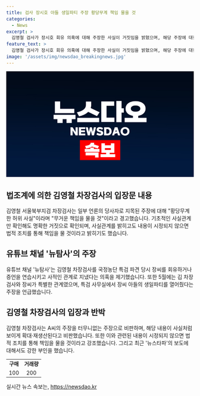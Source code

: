 ```yaml
---
title: 검사 장시호 아들 생일파티 주장 황당무계 책임 물을 것
categories:
  - News
excerpt: >
  김영철 검사가 장시호 회유 의혹에 대해 주장한 사실이 거짓임을 밝혔으며, 해당 주장에 대한 허위사실을 낸 자에게 법적 조치를 취할 것을 경고했다. 또한, 유튜브 뉴탐사가 김 검사와 장씨의 관계에 대한 주장을 제기하였으나, 이를 부인하고 해당 주장이 사실이 아니라고 강조했다. 끝으로, 뉴스타파의 보도에 대해서도 부인하고, 해당 내용에 대한 책임을 요구했다.김영철 검사가 장시호 회유 의혹에 대해 주장한 사실이 거짓임을 밝혔으며, 해당 주장에 대한 허위사실을 낸 자에게 법적 조치를 취할 것을 경고했다.
feature_text: >
  김영철 검사가 장시호 회유 의혹에 대해 주장한 사실이 거짓임을 밝혔으며, 해당 주장에 대한 허위사실을 낸 자에게 법적 조치를 취할 것을 경고했다. 또한, 유튜브 뉴탐사가 김 검사와 장씨의 관계에 대한 주장을 제기하였으나, 이를 부인하고 해당 주장이 사실이 아니라고 강조했다. 끝으로, 뉴스타파의 보도에 대해서도 부인하고, 해당 내용에 대한 책임을 요구했다.김영철 검사가 장시호 회유 의혹에 대해 주장한 사실이 거짓임을 밝혔으며, 해당 주장에 대한 허위사실을 낸 자에게 법적 조치를 취할 것을 경고했다.
image: '/assets/img/newsdao_breakingnews.jpg'
---
```


<p><img src="/assets/img/newsdao_breakingnews.jpg" alt="cryptoinkorea 속보" /></p>

<h2 data-ke-size="size26">법조계에 의한 김영철 차장검사의 입장문 내용</h2>

<p data-ke-size="size16">김영철 서울북부지검 차장검사는 일부 언론의 당사자로 지목된 주장에 대해 "황당무계한 허위 사실"이라며 "무거운 책임을 물을 것"이라고 경고했습니다. 기초적인 사실관계만 확인해도 명확한 거짓으로 확인되며, 사실관계를 밝히고도 내용이 시정되지 않으면 법적 조치를 통해 책임을 물 것이라고 밝히기도 했습니다.</p>

<h2 data-ke-size="size26">유튜브 채널 '뉴탐사'의 주장</h2>

<p data-ke-size="size16">유튜브 채널 '뉴탐사'는 김영철 차장검사를 국정농단 특검 파견 당시 장씨를 회유하거나 증언을 연습시키고 사적인 관계로 지냈다는 의혹을 제기했습니다. 또한 5월에는 김 차장검사와 장씨가 특별한 관계였으며, 특검 사무실에서 장씨 아들의 생일파티를 열어줬다는 주장을 언급했습니다.</p>

<h2 data-ke-size="size26">김영철 차장검사의 입장과 반박</h2>

<p data-ke-size="size16">김영철 차장검사는 A씨의 주장을 터무니없는 주장으로 비판하며, 해당 내용이 사실처럼 보이게 확대·재생산된다고 비판했습니다. 또한 이와 관련된 내용이 시정되지 않으면 법적 조치를 통해 책임을 물을 것이라고 강조했습니다. 그리고 최근 '뉴스타파'의 보도에 대해서도 강한 부인을 했습니다. </p>

<table>
  <tbody>
    <tr>
      <td style="text-align: center; height: 17px;"><b>구매</b></td>
      <td style="text-align: center; height: 17px;"><b>거래량</b></td>
    </tr>
    <tr>
      <td style="text-align: center; height: 17px;">100</td>
      <td style="text-align: center; height: 17px;">200</td>
    </tr>
  </tbody>
</table>

<p data-ke-size="size16"></p>
실시간 뉴스 속보는, <a href="https://newsdao.kr" rel="dofollow">https://newsdao.kr</a>


